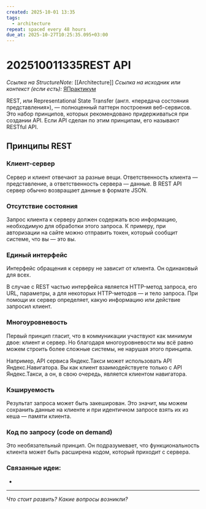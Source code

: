 ```yaml
---
created: 2025-10-01 13:35
tags:
  - architecture
repeat: spaced every 48 hours
due_at: 2025-10-27T10:25:35.095+03:00
---
```

# 202510011335REST API

*Ссылка на StructureNote:* [[Architecture]]
*Ссылка на исходник или контекст (если есть):* [ЯПрактикум](https://practicum.yandex.ru/learn/backend-nodejs/courses/16b47298-e20d-4fde-9619-1ab305039a00/sprints/564238/topics/81c27551-b03a-4bc2-8c9b-2badb2266da4/lessons/5e84efc8-9923-4be7-b95f-06d40990e383/)

REST, или Representational State Transfer (англ. «передача состояния представления»), — полноценный паттерн построения веб-сервисов. Это набор принципов, которых рекомендовано придерживаться при создании API. Если API сделан по этим принципам, его называют RESTful API.

## Принципы REST

### Клиент-сервер

Сервер и клиент отвечают за разные вещи. Ответственность клиента — представление, а ответственность сервера — данные. В REST API сервер обычно возвращает данные в формате JSON.

### Отсутствие состояния

Запрос клиента к серверу должен содержать всю информацию, необходимую для обработки этого запроса. К примеру, при авторизации на сайте можно отправить токен, который сообщит системе, что вы — это вы.

### Единый интерфейс

Интерфейс обращения к серверу не зависит от клиента. Он одинаковый для всех.

В случае с REST частью интерфейса является HTTP-метод запроса, его URL, параметры, а для некоторых HTTP-методов — и тело запроса. При помощи их сервер определяет, какую информацию или действие запросил клиент.

### Многоуровневость

Первый принцип гласит, что в коммуникации участвуют как минимум двое: клиент и сервер. Но благодаря многоуровневости мы всё равно можем строить более сложные системы, не нарушая этого принципа.

Например, API сервиса Яндекс.Такси может использовать API Яндекс.Навигатора. Вы как клиент взаимодействуете только с API Яндекс.Такси, а он, в свою очередь, является клиентом навигатора.

### Кэшируемость

Результат запроса может быть закеширован. Это значит, мы можем сохранить данные на клиенте и при идентичном запросе взять их из кеша — памяти клиента.

### Код по запросу (code on demand)

Это необязательный принцип. Он подразумевает, что функциональность клиента может быть расширена кодом, который приходит с сервера.

### Связанные идеи:

* 

---

*Что стоит развить? Какие вопросы возникли?*
